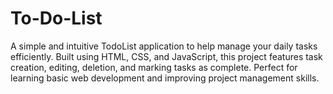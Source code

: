 # To-Do-List

A simple and intuitive TodoList application to help manage your daily tasks efficiently. Built using HTML, CSS, and JavaScript, this project features task creation, editing, deletion, and marking tasks as complete. Perfect for learning basic web development and improving project management skills.
